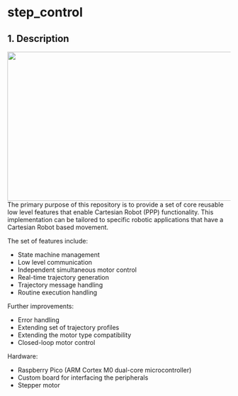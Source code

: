 # step_control
## 1. Description

<img src="repo_images/_DSF3367_edit.jpg" align="right" width="505" height="336" />

The primary purpose of this repository is to provide a set of core reusable low level features that enable Cartesian Robot (PPP) functionality. This implementation can be tailored to specific robotic applications that have a Cartesian Robot based movement.

The set of features include:
* State machine management
* Low level communication
* Independent simultaneous motor control
* Real-time trajectory generation
* Trajectory message handling
* Routine execution handling

Further improvements:
* Error handling
* Extending set of trajectory profiles
* Extending the motor type compatibility
* Closed-loop motor control

Hardware:
* Raspberry Pico (ARM Cortex M0 dual-core microcontroller)
* Custom board for interfacing the peripherals
* Stepper motor

